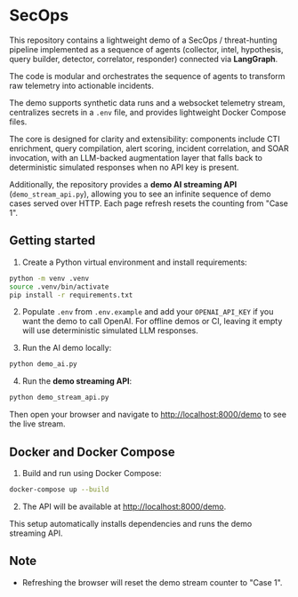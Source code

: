 # SecOps

This repository contains a lightweight demo of a SecOps / threat-hunting
pipeline implemented as a sequence of agents (collector, intel, hypothesis,
query builder, detector, correlator, responder) connected via **LangGraph**.

The code is modular and orchestrates the sequence of agents to transform raw telemetry into
actionable incidents. 

The demo supports synthetic data runs and a websocket
telemetry stream, centralizes secrets in a `.env` file, and provides
lightweight Docker Compose files. 

The core is designed for clarity and extensibility: components include CTI enrichment, query compilation, alert
scoring, incident correlation, and SOAR invocation, with an LLM-backed
augmentation layer that falls back to deterministic simulated responses when
no API key is present.

Additionally, the repository provides a **demo AI streaming API** (`demo_stream_api.py`), allowing you
to see an infinite sequence of demo cases served over HTTP. Each page refresh
resets the counting from "Case 1".

## Getting started 

1. Create a Python virtual environment and install requirements:

```bash
python -m venv .venv
source .venv/bin/activate
pip install -r requirements.txt
```

2. Populate `.env` from `.env.example` and add your `OPENAI_API_KEY` if you
want the demo to call OpenAI. For offline demos or CI, leaving it empty will
use deterministic simulated LLM responses.

3. Run the AI demo locally:

```bash
python demo_ai.py
```

4. Run the **demo streaming API**:

```bash
python demo_stream_api.py
```

Then open your browser and navigate to [http://localhost:8000/demo](http://localhost:8000/demo) to see the live stream.

## Docker and Docker Compose

1. Build and run using Docker Compose:

```bash
docker-compose up --build
```

2. The API will be available at [http://localhost:8000/demo](http://localhost:8000/demo).

This setup automatically installs dependencies and runs the demo streaming API.

## Note

- Refreshing the browser will reset the demo stream counter to "Case 1".
